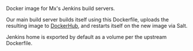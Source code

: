Docker image for Mx's Jenkins build servers.

Our main build server builds itself using this Dockerfile, uploads the 
resulting image to [DockerHub](https://hub.docker.com/r/themxgroup/jenkins/),
and restarts itself on the new image via Salt.

Jenkins home is exported by default as a volume per the upstream Dockerfile.
